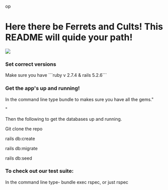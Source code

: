 op<h1>   Here there be Ferrets and Cults! This README will quide your path! </h1>
<img src="Holy_ferret">

<h3> Set correct versions</h2>
Make sure you have ```ruby v 2.7.4 & rails 5.2.6```
<h3> Get the app's up and running!</h3>
  <p>In the command line type bundle to makes sure you have all the gems."</p>"
  <p>Then the following to get the databases up and running.</p>
  <p>Git clone the repo</p>
  <p>rails db:create</p>
  <p>rails db:migrate</p>
  <p>rails db:seed</p>

<h3>To check out our test suite:</h3>
  <p>In the command line type- bundle exec rspec, or just rspec</p>
